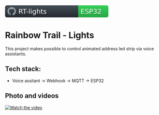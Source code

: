 ![](/docs/badge_rtl.svg)
# Rainbow Trail - Lights

This project makes possible to control animated address led strip via voice assistants.

## Tech stack:
- Voice assitant -> Webhook -> MQTT -> ESP32


## Photo and videos


[![Watch the video](https://i.imgur.com/vKb2F1B.png)](https://youtu.be/5XOH2PYeXF0)
